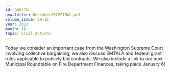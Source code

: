 ```yaml
---
id: 000178
newsletter: December2022FINAL.pdf
volume_issue: 20-12
year: 2022
month: 12
topic: Civil Actions
---
```


Today we consider an important case from the Washington Supreme Court involving collective bargaining; we also discuss EMTALA and federal grant rules applicable to publicly bid contracts. We also include a link to our next Municipal Roundtable on Fire Department Finances, taking place January 6!